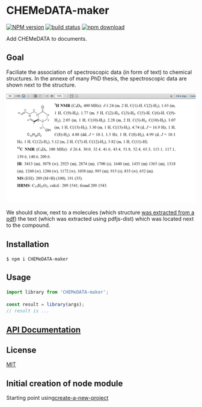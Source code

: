 # CHEMeDATA-maker

[![NPM version][npm-image]][npm-url]
[![build status][ci-image]][ci-url]
[![npm download][download-image]][download-url]

Add CHEMeDATA to documents.

## Goal

Faciliate the association of spectroscopic data (in form of text) to chemical structures.
In the annexe of many PhD thesis, the spectroscopic data are shown next to the structure.

![Image from phd thesis with molecule and spectroscopic data](images/imagethesis.png)

We should show, next to a molecules (which structure [was extracted from a pdf](https://github.com/CHEMeDATA/fixingmolfiles)) the text (which was extracted using pdfjs-dist) which was located next to the compound. 



## Installation

`$ npm i CHEMeDATA-maker`

## Usage

```js
import library from 'CHEMeDATA-maker';

const result = library(args);
// result is ...
```

## [API Documentation](https://CHEMeDATA.github.io/CHEMeDATA-maker/)

## License

[MIT](./LICENSE)

[npm-image]: https://img.shields.io/npm/v/CHEMeDATA-maker.svg
[npm-url]: https://www.npmjs.com/package/CHEMeDATA-maker
[ci-image]: https://github.com/CHEMeDATA/CHEMeDATA-maker/workflows/Node.js%20CI/badge.svg?branch=master
[ci-url]: https://github.com/CHEMeDATA/CHEMeDATA-maker/actions?query=workflow%3A%22Node.js+CI%22
[download-image]: https://img.shields.io/npm/dm/CHEMeDATA-maker.svg
[download-url]: https://www.npmjs.com/package/CHEMeDATA-maker


## Initial creation of node module 
Starting point using[create-a-new-project](https://github.com/cheminfo/generator-cheminfo/blob/master/START.md#create-a-new-project)

